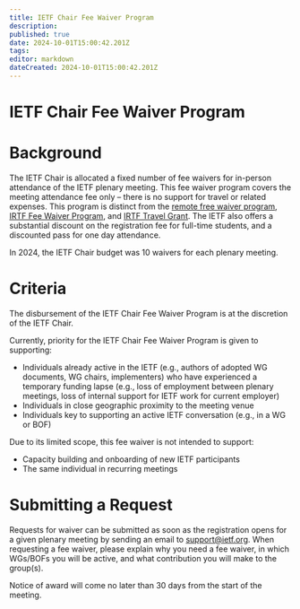 ```yaml
---
title: IETF Chair Fee Waiver Program
description: 
published: true
date: 2024-10-01T15:00:42.201Z
tags: 
editor: markdown
dateCreated: 2024-10-01T15:00:42.201Z
---
```


# IETF Chair Fee Waiver Program

# Background

The IETF Chair is allocated a fixed number of fee waivers for in-person attendance of the IETF plenary meeting.  This fee waiver program covers the meeting attendance fee only – there is no support for travel or related expenses.  This program is distinct from the [remote free waiver program](https://www.ietf.org/meeting/registration-fee-waivers/), [IRTF Fee Waiver Program](https://www.irtf.org/feewaivers.html), and [IRTF Travel Grant](https://www.irtf.org/travelgrants/).  The IETF also offers a substantial discount on the registration fee for full-time students, and a discounted pass for one day attendance.

In 2024, the IETF Chair budget was 10 waivers for each plenary meeting.

# Criteria

The disbursement of the IETF Chair Fee Waiver Program is at the discretion of the IETF Chair.

Currently, priority for the IETF Chair Fee Waiver Program is given to supporting:

* Individuals already active in the IETF (e.g., authors of adopted WG documents, WG chairs, implementers) who have experienced a temporary funding lapse (e.g., loss of employment between plenary meetings, loss of internal support for IETF work for current employer)  
* Individuals in close geographic proximity to the meeting venue  
* Individuals key to supporting an active IETF conversation (e.g., in a WG or BOF)

Due to its limited scope, this fee waiver is not intended to support: 

* Capacity building and onboarding of new IETF participants  
* The same individual in recurring meetings

# Submitting a Request

Requests for waiver can be submitted as soon as the registration opens for a given plenary meeting by sending an email to support@ietf.org. When requesting a fee waiver, please explain why you need a fee waiver, in which WGs/BOFs you will be active, and what contribution you will make to the group(s).

Notice of award will come no later than 30 days from the start of the meeting.  
